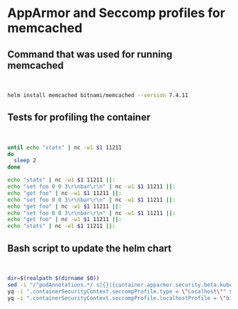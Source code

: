 # AppArmor and Seccomp profiles for memcached
## Command that was used for running memcached
&nbsp;
```bash
helm install memcached bitnami/memcached --version 7.4.11
```
## Tests for profiling the container
&nbsp;
```bash
until echo "stats" | nc -w1 $1 11211
do
  sleep 2
done

echo "stats" | nc -w1 $1 11211 ||:
echo "set foo 0 0 3\r\nbar\r\n" | nc -w1 $1 11211 ||:
echo "get foo" | nc -w1 $1 11211 ||:
echo "set foo 0 0 3\r\nbar\r\n" | nc -w1 $1 11211 ||:
echo "get foo" | nc -w1 $1 11211 ||:
echo "set foo 0 0 3\r\nbar\r\n" | nc -w1 $1 11211 ||:
echo "get foo" | nc -w1 $1 11211 ||:
echo "stats" | nc -w1 $1 11211 ||:
```
## Bash script to update the helm chart
&nbsp;
```bash
dir=$(realpath $(dirname $0))
sed -i "/^podAnnotations.*/ s|{}|{container.apparmor.security.beta.kubernetes.io/memcached: localhost/bitnamimemcached.aa}|" $dir/values.yaml
yq -i ".containerSecurityContext.seccompProfile.type = \"Localhost\"" $dir/values.yaml
yq -i ".containerSecurityContext.seccompProfile.localhostProfile = \"bitnamimemcached.sc\"" $dir/values.yaml
```
